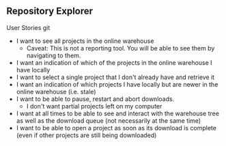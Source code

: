 ## Repository Explorer


User Stories
git 
- I want to see all projects in the online warehouse
    * Caveat: This is not a reporting tool. You will be able to see them by navigating to them.
- I want an indication of which of the projects in the online warehouse I have locally
- I want to select a single project that I don't already have and retrieve it
- I want an indication of which projects I have locally but are newer in the online warehouse (i.e. stale)
- I want to be able to pause, restart and abort downloads.
  - I don't want partial projects left on my computer
- I want at all times to be able to see and interact with the warehouse tree as well as the download queue (not necessarily at the same time)
- I want to be able to open a project as soon as its download is complete (even if other projects are still being downloaded)

